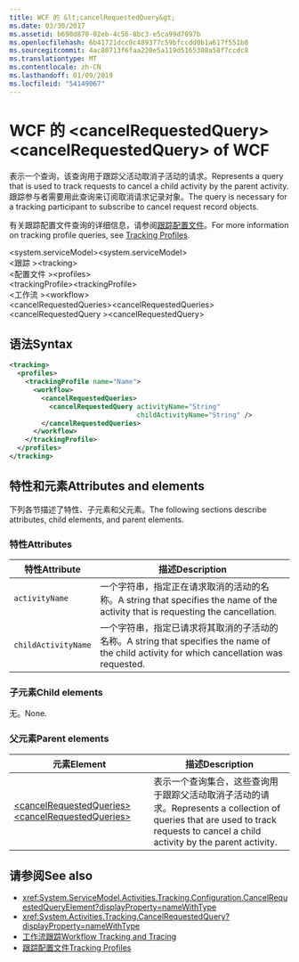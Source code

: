 ```yaml
---
title: WCF 的 &lt;cancelRequestedQuery&gt;
ms.date: 03/30/2017
ms.assetid: b690d870-02eb-4c56-8bc3-e5ca99d7097b
ms.openlocfilehash: 6b41721dcc0c489377c59bfccdd0b1a617f551b0
ms.sourcegitcommit: 4ac80713f6faa220e5a119d5165308a58f7ccdc8
ms.translationtype: MT
ms.contentlocale: zh-CN
ms.lasthandoff: 01/09/2019
ms.locfileid: "54149067"
---
```

# <a name="ltcancelrequestedquerygt-of-wcf"></a><span data-ttu-id="e15d9-102">WCF 的 &lt;cancelRequestedQuery&gt;</span><span class="sxs-lookup"><span data-stu-id="e15d9-102">&lt;cancelRequestedQuery&gt; of WCF</span></span>

<span data-ttu-id="e15d9-103">表示一个查询，该查询用于跟踪父活动取消子活动的请求。</span><span class="sxs-lookup"><span data-stu-id="e15d9-103">Represents a query that is used to track requests to cancel a child activity by the parent activity.</span></span> <span data-ttu-id="e15d9-104">跟踪参与者需要用此查询来订阅取消请求记录对象。</span><span class="sxs-lookup"><span data-stu-id="e15d9-104">The query is necessary for a tracking participant to subscribe to cancel request record objects.</span></span>  
  
<span data-ttu-id="e15d9-105">有关跟踪配置文件查询的详细信息，请参阅[跟踪配置文件](../../../../../docs/framework/windows-workflow-foundation/tracking-profiles.md)。</span><span class="sxs-lookup"><span data-stu-id="e15d9-105">For more information on tracking profile queries, see [Tracking Profiles](../../../../../docs/framework/windows-workflow-foundation/tracking-profiles.md).</span></span>
  
<span data-ttu-id="e15d9-106">\<system.serviceModel></span><span class="sxs-lookup"><span data-stu-id="e15d9-106">\<system.serviceModel></span></span>  
<span data-ttu-id="e15d9-107">\<跟踪 ></span><span class="sxs-lookup"><span data-stu-id="e15d9-107">\<tracking></span></span>  
<span data-ttu-id="e15d9-108">\<配置文件 ></span><span class="sxs-lookup"><span data-stu-id="e15d9-108">\<profiles></span></span>  
<span data-ttu-id="e15d9-109">\<trackingProfile></span><span class="sxs-lookup"><span data-stu-id="e15d9-109">\<trackingProfile></span></span>  
<span data-ttu-id="e15d9-110">\<工作流 ></span><span class="sxs-lookup"><span data-stu-id="e15d9-110">\<workflow></span></span>  
<span data-ttu-id="e15d9-111">\<cancelRequestedQueries></span><span class="sxs-lookup"><span data-stu-id="e15d9-111">\<cancelRequestedQueries></span></span>  
<span data-ttu-id="e15d9-112">\<cancelRequestedQuery ></span><span class="sxs-lookup"><span data-stu-id="e15d9-112">\<cancelRequestedQuery></span></span>  
  
## <a name="syntax"></a><span data-ttu-id="e15d9-113">语法</span><span class="sxs-lookup"><span data-stu-id="e15d9-113">Syntax</span></span>  
  
```xml  
<tracking>
  <profiles>
    <trackingProfile name="Name">
      <workflow>
        <cancelRequestedQueries>
          <cancelRequestedQuery activityName="String"
                                childActivityName="String" />
        </cancelRequestedQueries>
      </workflow>
    </trackingProfile>
  </profiles>
</tracking>
```  
  
## <a name="attributes-and-elements"></a><span data-ttu-id="e15d9-114">特性和元素</span><span class="sxs-lookup"><span data-stu-id="e15d9-114">Attributes and elements</span></span>

<span data-ttu-id="e15d9-115">下列各节描述了特性、子元素和父元素。</span><span class="sxs-lookup"><span data-stu-id="e15d9-115">The following sections describe attributes, child elements, and parent elements.</span></span>

### <a name="attributes"></a><span data-ttu-id="e15d9-116">特性</span><span class="sxs-lookup"><span data-stu-id="e15d9-116">Attributes</span></span>  
  
|<span data-ttu-id="e15d9-117">特性</span><span class="sxs-lookup"><span data-stu-id="e15d9-117">Attribute</span></span>|<span data-ttu-id="e15d9-118">描述</span><span class="sxs-lookup"><span data-stu-id="e15d9-118">Description</span></span>|  
|---------------|-----------------|  
|`activityName`|<span data-ttu-id="e15d9-119">一个字符串，指定正在请求取消的活动的名称。</span><span class="sxs-lookup"><span data-stu-id="e15d9-119">A string that specifies the name of the activity that is requesting the cancellation.</span></span>|  
|`childActivityName`|<span data-ttu-id="e15d9-120">一个字符串，指定已请求将其取消的子活动的名称。</span><span class="sxs-lookup"><span data-stu-id="e15d9-120">A string that specifies the name of the child activity for which cancellation was requested.</span></span>|  
  
### <a name="child-elements"></a><span data-ttu-id="e15d9-121">子元素</span><span class="sxs-lookup"><span data-stu-id="e15d9-121">Child elements</span></span>

<span data-ttu-id="e15d9-122">无。</span><span class="sxs-lookup"><span data-stu-id="e15d9-122">None.</span></span>
  
### <a name="parent-elements"></a><span data-ttu-id="e15d9-123">父元素</span><span class="sxs-lookup"><span data-stu-id="e15d9-123">Parent elements</span></span>
  
|<span data-ttu-id="e15d9-124">元素</span><span class="sxs-lookup"><span data-stu-id="e15d9-124">Element</span></span>|<span data-ttu-id="e15d9-125">描述</span><span class="sxs-lookup"><span data-stu-id="e15d9-125">Description</span></span>|  
|-------------|-----------------|  
|[<span data-ttu-id="e15d9-126">\<cancelRequestedQueries></span><span class="sxs-lookup"><span data-stu-id="e15d9-126">\<cancelRequestedQueries></span></span>](cancelrequestedqueries-of-wcf.md)|<span data-ttu-id="e15d9-127">表示一个查询集合，这些查询用于跟踪父活动取消子活动的请求。</span><span class="sxs-lookup"><span data-stu-id="e15d9-127">Represents a collection of queries that are used to track requests to cancel a child activity by the parent activity.</span></span>|  
  
## <a name="see-also"></a><span data-ttu-id="e15d9-128">请参阅</span><span class="sxs-lookup"><span data-stu-id="e15d9-128">See also</span></span>  

- <xref:System.ServiceModel.Activities.Tracking.Configuration.CancelRequestedQueryElement?displayProperty=nameWithType>
- <xref:System.Activities.Tracking.CancelRequestedQuery?displayProperty=nameWithType>
- [<span data-ttu-id="e15d9-129">工作流跟踪</span><span class="sxs-lookup"><span data-stu-id="e15d9-129">Workflow Tracking and Tracing</span></span>](../../../../../docs/framework/windows-workflow-foundation/workflow-tracking-and-tracing.md)
- [<span data-ttu-id="e15d9-130">跟踪配置文件</span><span class="sxs-lookup"><span data-stu-id="e15d9-130">Tracking Profiles</span></span>](../../../../../docs/framework/windows-workflow-foundation/tracking-profiles.md)
